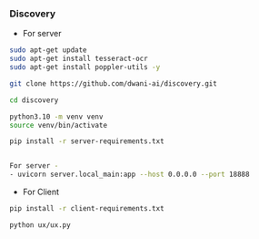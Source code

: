 ### Discovery



- For server
```bash
sudo apt-get update
sudo apt-get install tesseract-ocr
sudo apt-get install poppler-utils -y

git clone https://github.com/dwani-ai/discovery.git

cd discovery

python3.10 -m venv venv
source venv/bin/activate

pip install -r server-requirements.txt


For server - 
- uvicorn server.local_main:app --host 0.0.0.0 --port 18888

```

- For Client
 
```bash
pip install -r client-requirements.txt

python ux/ux.py
```

<!-- 
- server/vlm/llama.md
    - Till line - 22
-->